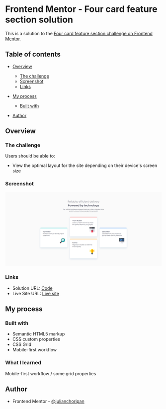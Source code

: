 # Frontend Mentor - Four card feature section solution

This is a solution to the [Four card feature section challenge on Frontend Mentor](https://www.frontendmentor.io/challenges/four-card-feature-section-weK1eFYK).

## Table of contents

- [Overview](#overview)
  - [The challenge](#the-challenge)
  - [Screenshot](#screenshot)
  - [Links](#links)
- [My process](#my-process)
  - [Built with](#built-with)

- [Author](#author)

## Overview

### The challenge

Users should be able to:

- View the optimal layout for the site depending on their device's screen size

### Screenshot

![](./screenshot.png)

### Links

- Solution URL: [Code](https://github.com/julianchoripan/FM-four-card-feature-section)
- Live Site URL: [Live site](https://julianchoripan/github.com/FM-four-card-feature-section)

## My process

### Built with

- Semantic HTML5 markup
- CSS custom properties
- CSS Grid
- Mobile-first workflow

### What I learned

Mobile-first workflow / some grid properties

## Author

- Frontend Mentor - [@julianchoripan](https://www.frontendmentor.io/profile/julianchoripan)
